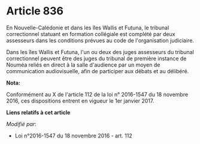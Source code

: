 # Article 836

En Nouvelle-Calédonie et dans les îles Wallis et Futuna, le tribunal correctionnel statuant en formation collégiale est
complété par deux assesseurs dans les conditions prévues au code de l'organisation judiciaire.

Dans les îles Wallis et Futuna, l'un ou deux des juges assesseurs du tribunal correctionnel peuvent être des juges du
tribunal de première instance de Nouméa reliés en direct à la salle d'audience par un moyen de communication audiovisuelle,
afin de participer aux débats et au délibéré.

**Nota:**

Conformément au X de l'article 112 de la loi n° 2016-1547 du 18 novembre 2016, ces dispositions entrent en vigueur le 1er
janvier 2017.

**Liens relatifs à cet article**

_Modifié par_:

  - Loi n°2016-1547 du 18 novembre 2016 - art. 112
